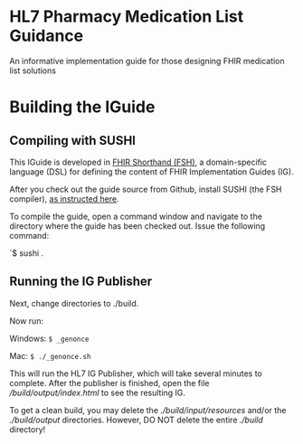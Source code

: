 # HL7 Pharmacy Medication List Guidance
An informative implementation guide for those designing FHIR medication list solutions

# Building the IGuide

## Compiling with SUSHI

This IGuide is developed in [FHIR Shorthand (FSH)](http://build.fhir.org/ig/HL7/fhir-shorthand/), a domain-specific language (DSL) for defining the content of FHIR Implementation Guides (IG).

After you check out the guide source from Github, install SUSHI (the FSH compiler), [as instructed here](http://build.fhir.org/ig/HL7/fhir-shorthand/sushi.html). 

To compile the guide, open a command window and navigate to the directory where the guide has been checked out. Issue the following command:

`$ sushi .

## Running the IG Publisher

Next, change directories to ./build. 

Now run:

Windows:   `$ _genonce`

Mac:   `$ ./_genonce.sh`

This will run the HL7 IG Publisher, which will take several minutes to complete. After the publisher is finished, open the file _/build/output/index.html_ to see the resulting IG.

To get a clean build, you may delete the _./build/input/resources_ and/or the _./build/output_ directories. However, DO NOT delete the entire _./build_ directory!

